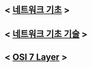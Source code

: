 # < [네트워크 기초](NetworkBasic.md) >
# < [네트워크 기초 기술](https://github.com/CharmStrange/Study/blob/%EC%BB%B4%ED%93%A8%ED%84%B0_%EA%B3%BC%ED%95%99/CS/Network/NetworkBasicSKills.md) >
# < [OSI 7 Layer](https://github.com/CharmStrange/Study/tree/%EC%BB%B4%ED%93%A8%ED%84%B0_%EA%B3%BC%ED%95%99/CS/Network/OSI7) >
